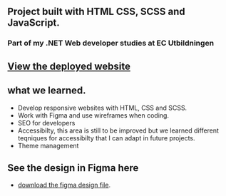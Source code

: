 ## Project built with HTML CSS, SCSS and JavaScript.
### Part of my .NET Web developer studies at EC Utbildningen
## [View the deployed website](https://emanuelgustafzon.github.io/sillicon/)
## what we learned. 
* Develop responsive websites with HTML, CSS and SCSS.
* Work with Figma and use wireframes when coding. 
* SEO for developers
* Accessibilty, this area is still to be improved but we learned different teqniques for accessibilty that I can adapt in future projects.  
* Theme management

## See the design in Figma here
* [download the figma design file](https://omniway.se/file/eyJ0eXAiOiJKV1QiLCJhbGciOiJIUzI1NiJ9.eyJpZCI6NjAwNDQ5LCJjbHMiOiJDb3Vyc2VSZXNvdXJjZSIsImV4cCI6MTcyNjQwMzg4NywicHJldmlld1R5cGUiOiJ1bmtub3duIn0.uCUeM1asgSva26NVegyge--fZTi55hX7Zy2MotpqslI).
